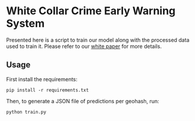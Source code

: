 # White Collar Crime Early Warning System

Presented here is a script to train our model along with the processed data used to train it. Please refer to our [white paper](https://threatnetworkintegrated.com/paper.pdf) for more details.

## Usage

First install the requirements:

    pip install -r requirements.txt

Then, to generate a JSON file of predictions per geohash, run:

    python train.py